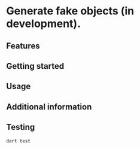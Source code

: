 # Generate fake objects (in development).

## Features

## Getting started

## Usage

## Additional information

## Testing

```
dart test
```
